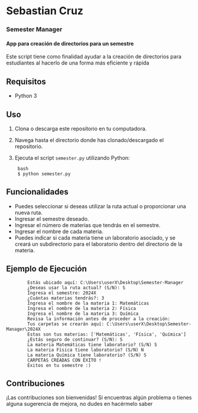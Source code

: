 # Sebastian Cruz
### Semester Manager
#### App para creación de directorios para un semestre

Este script tiene como finalidad ayudar a la creación de directorios para estudiantes al hacerlo de una forma más eficiente y rápida

## Requisitos
- Python 3

## Uso

1. Clona o descarga este repositorio en tu computadora.
2. Navega hasta el directorio donde has clonado/descargado el repositorio.
3. Ejecuta el script `semester.py` utilizando Python:
    
        bash 
        $ python semester.py

## Funcionalidades

- Puedes seleccionar si deseas utilizar la ruta actual o proporcionar una nueva ruta.
- Ingresar el semestre deseado.
- Ingresar el número de materias que tendrás en el semestre.
- Ingresar el nombre de cada materia.
- Puedes indicar si cada materia tiene un laboratorio asociado, y se creará un subdirectorio para el laboratorio dentro del directorio de la materia.


## Ejemplo de Ejecución
            Estás ubicado aquí: C:\Users\userX\Desktop\Semester-Manager
            ¿Deseas usar la ruta actual? (S/N): S
            Ingresa el semestre: 2024X
            ¿Cuántas materias tendrás?: 3
            Ingresa el nombre de la materia 1: Matemáticas
            Ingresa el nombre de la materia 2: Física
            Ingresa el nombre de la materia 3: Química
            Revisa la información antes de proceder a la creación:
            Tus carpetas se crearán aquí: C:\Users\userX\Desktop\Semester-Manager\2024X
            Estas son tus materias: ['Matemáticas', 'Física', 'Química']
            ¿Estás seguro de continuar? (S/N): S
            La materia Matemáticas tiene laboratorio? (S/N) S
            La materia Física tiene laboratorio? (S/N) N
            La materia Química tiene laboratorio? (S/N) S
            CARPETAS CREADAS CON ÉXITO !
            Éxitos en tu semestre :)


## Contribuciones

¡Las contribuciones son bienvenidas! Si encuentras algún problema o tienes alguna sugerencia de mejora, no dudes en hacérmelo saber